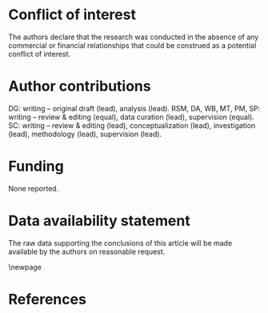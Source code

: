 # Conflict of interest

The authors declare that the research was conducted in the absence of any commercial or financial relationships that could be construed as a potential conflict of interest.

# Author contributions

DG: writing – original draft (lead), analysis (lead). 
RSM, DA, WB, MT, PM, SP: writing – review & editing (equal), data curation (lead), supervision (equal). 
SC: writing – review & editing (lead), conceptualization (lead), investigation (lead), methodology (lead), supervision (lead).

# Funding

None reported.

# Data availability statement

The raw data supporting the conclusions of this article will be made available by the authors on reasonable request.

\newpage

# References
